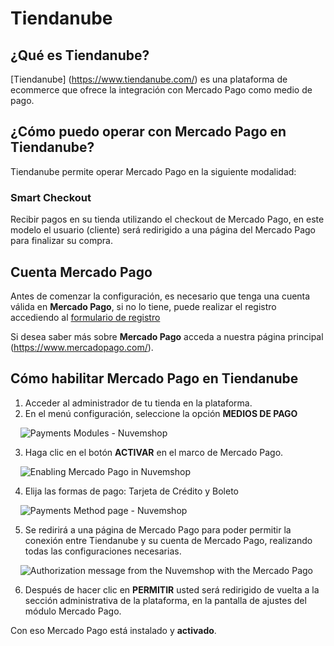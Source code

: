# Tiendanube

## ¿Qué es Tiendanube?

[Tiendanube] (https://www.tiendanube.com/) es una plataforma de ecommerce que ofrece la integración con Mercado Pago como medio de pago.

## ¿Cómo puedo operar con Mercado Pago en Tiendanube?

Tiendanube permite operar Mercado Pago en la siguiente modalidad:

### Smart Checkout

Recibir pagos en su tienda utilizando el checkout de Mercado Pago, en este modelo el usuario (cliente) será redirigido a una página del Mercado Pago para finalizar su compra.

## Cuenta Mercado Pago

Antes de comenzar la configuración, es necesario que tenga una cuenta válida en **Mercado Pago**, si no lo tiene, puede realizar el registro accediendo al [formulario de registro](https://www.mercadopago.com)

Si desea saber más sobre  **Mercado Pago** acceda a nuestra página principal (https://www.mercadopago.com/).

## Cómo habilitar Mercado Pago en Tiendanube

1. Acceder al administrador de tu tienda en la plataforma.
2. En el menú configuración, seleccione la opción **MEDIOS DE PAGO**

    ![Payments Modules - Nuvemshop](/images/NuvemShopmeiodepagamento1.png)
   

3. Haga clic en el botón **ACTIVAR** en el marco de Mercado Pago.

    ![Enabling Mercado Pago in Nuvemshop](/images/NuvemShopativarMP.png)

4. Elija las formas de pago: Tarjeta de Crédito y Boleto

    ![Payments Method page - Nuvemshop](/images/NuvemShopativarMP2.png)

5. Se redirirá a una página de Mercado Pago para poder permitir la conexión entre Tiendanube y su cuenta de Mercado Pago, realizando todas las configuraciones necesarias.

    ![Authorization message from the Nuvemshop with the Mercado Pago](/images/NuvemShoppermitirMP.png)

6. Después de hacer clic en **PERMITIR** usted será redirigido de vuelta a la sección administrativa de la plataforma, en la pantalla de ajustes del módulo Mercado Pago.


Con eso Mercado Pago está instalado y **activado**.
